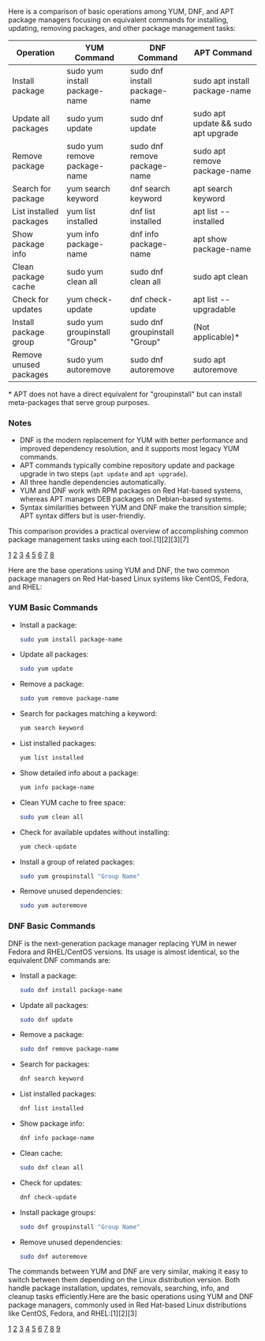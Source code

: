 Here is a comparison of basic operations among YUM, DNF, and APT package managers focusing on equivalent commands for
installing, updating, removing packages, and other package management tasks:

| Operation               | YUM Command                   | DNF Command                   | APT Command                         |
| ----------------------- | ----------------------------- | ----------------------------- | ----------------------------------- |
| Install package         | sudo yum install package-name | sudo dnf install package-name | sudo apt install package-name       |
| Update all packages     | sudo yum update               | sudo dnf update               | sudo apt update && sudo apt upgrade |
| Remove package          | sudo yum remove package-name  | sudo dnf remove package-name  | sudo apt remove package-name        |
| Search for package      | yum search keyword            | dnf search keyword            | apt search keyword                  |
| List installed packages | yum list installed            | dnf list installed            | apt list --installed                |
| Show package info       | yum info package-name         | dnf info package-name         | apt show package-name               |
| Clean package cache     | sudo yum clean all            | sudo dnf clean all            | sudo apt clean                      |
| Check for updates       | yum check-update              | dnf check-update              | apt list --upgradable               |
| Install package group   | sudo yum groupinstall "Group" | sudo dnf groupinstall "Group" | (Not applicable)\*                  |
| Remove unused packages  | sudo yum autoremove           | sudo dnf autoremove           | sudo apt autoremove                 |

\* APT does not have a direct equivalent for "groupinstall" but can install meta-packages that serve group purposes.

### Notes

- DNF is the modern replacement for YUM with better performance and improved dependency resolution, and it supports most
  legacy YUM commands.
- APT commands typically combine repository update and package upgrade in two steps (`apt update` and `apt upgrade`).
- All three handle dependencies automatically.
- YUM and DNF work with RPM packages on Red Hat-based systems, whereas APT manages DEB packages on Debian-based systems.
- Syntax similarities between YUM and DNF make the transition simple; APT syntax differs but is user-friendly.

This comparison provides a practical overview of accomplishing common package management tasks using each tool.[1][2][3][7]

[1](https://cyberpanel.net/blog/dnf-vs-yum) [2](https://ashishsidhu.substack.com/p/package-management-systems-a-comparison)
[3](https://www.webasha.com/blog/exploring-linux-package-managers-understanding-apt-yum-and-dnf-for-efficient-software-management)
[4](https://www.digitalocean.com/community/tutorials/package-management-basics-apt-yum-dnf-pkg)
[5](https://www.reddit.com/r/linux4noobs/comments/184buw9/apt_vs_dnf_which_package_manager_would_you_use/)
[6](https://amitpaunikar.hashnode.dev/comparing-the-packaging-tools-in-ubuntu-and-red-hat-enterprise-linux)
[7](https://docs.fedoraproject.org/en-US/quick-docs/dnf-vs-apt/)
[8](https://linuxconfig.org/comparison-of-major-linux-package-management-systems)

Here are the base operations using YUM and DNF, the two common package managers on Red Hat-based Linux systems like CentOS,
Fedora, and RHEL:

### YUM Basic Commands

- Install a package:
  ```bash
  sudo yum install package-name
  ```
- Update all packages:
  ```bash
  sudo yum update
  ```
- Remove a package:
  ```bash
  sudo yum remove package-name
  ```
- Search for packages matching a keyword:
  ```bash
  yum search keyword
  ```
- List installed packages:
  ```bash
  yum list installed
  ```
- Show detailed info about a package:
  ```bash
  yum info package-name
  ```
- Clean YUM cache to free space:
  ```bash
  sudo yum clean all
  ```
- Check for available updates without installing:
  ```bash
  yum check-update
  ```
- Install a group of related packages:
  ```bash
  sudo yum groupinstall "Group Name"
  ```
- Remove unused dependencies:
  ```bash
  sudo yum autoremove
  ```

### DNF Basic Commands

DNF is the next-generation package manager replacing YUM in newer Fedora and RHEL/CentOS versions. Its usage is almost
identical, so the equivalent DNF commands are:

- Install a package:
  ```bash
  sudo dnf install package-name
  ```
- Update all packages:
  ```bash
  sudo dnf update
  ```
- Remove a package:
  ```bash
  sudo dnf remove package-name
  ```
- Search for packages:
  ```bash
  dnf search keyword
  ```
- List installed packages:
  ```bash
  dnf list installed
  ```
- Show package info:
  ```bash
  dnf info package-name
  ```
- Clean cache:
  ```bash
  sudo dnf clean all
  ```
- Check for updates:
  ```bash
  dnf check-update
  ```
- Install package groups:
  ```bash
  sudo dnf groupinstall "Group Name"
  ```
- Remove unused dependencies:
  ```bash
  sudo dnf autoremove
  ```

The commands between YUM and DNF are very similar, making it easy to switch between them depending on the Linux distribution
version. Both handle package installation, updates, removals, searching, info, and cleanup tasks efficiently.Here are the
basic operations using YUM and DNF package managers, commonly used in Red Hat-based Linux distributions like CentOS, Fedora,
and RHEL:[1][2][3]

[1](https://www.geeksforgeeks.org/linux-unix/yum-commands-for-linux-package-management/)
[2](https://hostman.com/tutorials/using-yum-in-centos/)
[3](https://www.cyberciti.biz/faq/rhel-centos-fedora-linux-yum-command-howto/)
[4](https://access.redhat.com/sites/default/files/attachments/rh_yum_cheatsheet_1214_jcs_print-1.pdf)
[5](https://tuxcare.com/blog/centos-commands/) [6](https://www.linuxteck.com/15-useful-yum-commands-for-beginners/)
[7](https://blog.packagecloud.io/yum-cheat-sheet/) [8](https://www.youtube.com/watch?v=66Sespu1XH8)
[9](https://labex.io/tutorials/linux-linux-yum-command-with-practical-examples-423016)
